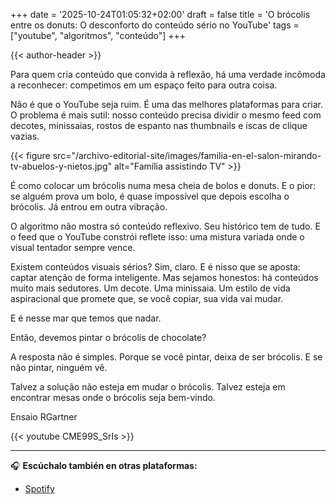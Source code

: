 +++
date = '2025-10-24T01:05:32+02:00'
draft = false
title = 'O brócolis entre os donuts: O desconforto do conteúdo sério no YouTube'
tags = ["youtube", "algoritmos", "conteúdo"]
+++

{{< author-header >}}

Para quem cria conteúdo que convida à reflexão, há uma verdade incômoda a reconhecer: competimos em um espaço feito para outra coisa.

Não é que o YouTube seja ruim. É uma das melhores plataformas para criar. O problema é mais sutil: nosso conteúdo precisa dividir o mesmo feed com decotes, minissaias, rostos de espanto nas thumbnails e iscas de clique vazias.

{{< figure src="/archivo-editorial-site/images/familia-en-el-salon-mirando-tv-abuelos-y-nietos.jpg" alt="Família assistindo TV" >}}

É como colocar um brócolis numa mesa cheia de bolos e donuts. E o pior: se alguém prova um bolo, é quase impossível que depois escolha o brócolis. Já entrou em outra vibração.

O algoritmo não mostra só conteúdo reflexivo. Seu histórico tem de tudo. E o feed que o YouTube constrói reflete isso: uma mistura variada onde o visual tentador sempre vence.

Existem conteúdos visuais sérios? Sim, claro. E é nisso que se aposta: captar atenção de forma inteligente. Mas sejamos honestos: há conteúdos muito mais sedutores. Um decote. Uma minissaia. Um estilo de vida aspiracional que promete que, se você copiar, sua vida vai mudar.

E é nesse mar que temos que nadar.

Então, devemos pintar o brócolis de chocolate?

A resposta não é simples. Porque se você pintar, deixa de ser brócolis. E se não pintar, ninguém vê.

Talvez a solução não esteja em mudar o brócolis. Talvez esteja em encontrar mesas onde o brócolis seja bem-vindo.

Ensaio RGartner

{{< youtube CME99S_SrIs >}}

---

🎧 **Escúchalo también en otras plataformas:**

- [Spotify](https://open.spotify.com/episode/2i7hxu1WzBlRUSwJuNTprt) 
